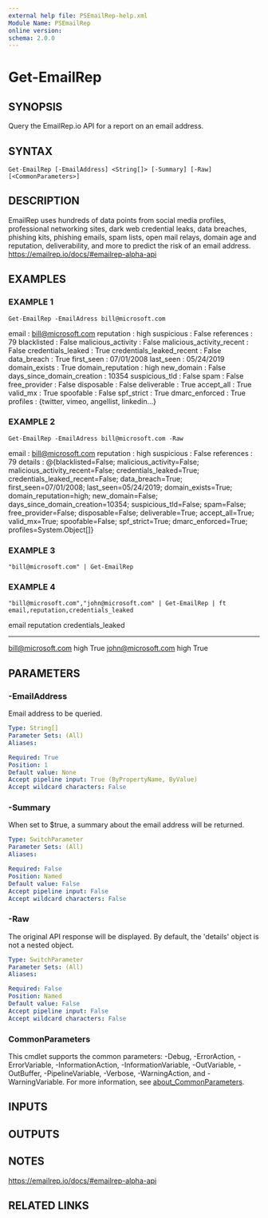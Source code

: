 ```yaml
---
external help file: PSEmailRep-help.xml
Module Name: PSEmailRep
online version:
schema: 2.0.0
---
```


# Get-EmailRep

## SYNOPSIS
Query the EmailRep.io API for a report on an email address.

## SYNTAX

```
Get-EmailRep [-EmailAddress] <String[]> [-Summary] [-Raw] [<CommonParameters>]
```

## DESCRIPTION
EmailRep uses hundreds of data points from social media profiles, professional networking sites,
dark web credential leaks, data breaches, phishing kits, phishing emails, spam lists,
open mail relays, domain age and reputation, deliverability,
and more to predict the risk of an email address.
https://emailrep.io/docs/#emailrep-alpha-api

## EXAMPLES

### EXAMPLE 1
```
Get-EmailRep -EmailAdress bill@microsoft.com
```

email                      : bill@microsoft.com
reputation                 : high
suspicious                 : False
references                 : 79
blacklisted                : False
malicious_activity         : False
malicious_activity_recent  : False
credentials_leaked         : True
credentials_leaked_recent  : False
data_breach                : True
first_seen                 : 07/01/2008
last_seen                  : 05/24/2019
domain_exists              : True
domain_reputation          : high
new_domain                 : False
days_since_domain_creation : 10354
suspicious_tld             : False
spam                       : False
free_provider              : False
disposable                 : False
deliverable                : True
accept_all                 : True
valid_mx                   : True
spoofable                  : False
spf_strict                 : True
dmarc_enforced             : True
profiles                   : {twitter, vimeo, angellist, linkedin...}

### EXAMPLE 2
```
Get-EmailRep -EmailAdress bill@microsoft.com -Raw
```

email      : bill@microsoft.com
reputation : high
suspicious : False
references : 79
details    : @{blacklisted=False; malicious_activity=False; malicious_activity_recent=False; credentials_leaked=True; credentials_leaked_recent=False; 
            data_breach=True; first_seen=07/01/2008; last_seen=05/24/2019; domain_exists=True; domain_reputation=high; new_domain=False;
            days_since_domain_creation=10354; suspicious_tld=False; spam=False; free_provider=False; disposable=False; deliverable=True; accept_all=True;     
            valid_mx=True; spoofable=False; spf_strict=True; dmarc_enforced=True; profiles=System.Object\[\]}

### EXAMPLE 3
```
"bill@microsoft.com" | Get-EmailRep
```

### EXAMPLE 4
```
"bill@microsoft.com","john@microsoft.com" | Get-EmailRep | ft email,reputation,credentials_leaked
```

email              reputation credentials_leaked
-----              ---------- ------------------
bill@microsoft.com high                     True
john@microsoft.com high                     True

## PARAMETERS

### -EmailAddress
Email address to be queried.

```yaml
Type: String[]
Parameter Sets: (All)
Aliases:

Required: True
Position: 1
Default value: None
Accept pipeline input: True (ByPropertyName, ByValue)
Accept wildcard characters: False
```

### -Summary
When set to $true, a summary about the email address will be returned.

```yaml
Type: SwitchParameter
Parameter Sets: (All)
Aliases:

Required: False
Position: Named
Default value: False
Accept pipeline input: False
Accept wildcard characters: False
```

### -Raw
The original API response will be displayed.
By default, the 'details' object is not a nested object.

```yaml
Type: SwitchParameter
Parameter Sets: (All)
Aliases:

Required: False
Position: Named
Default value: False
Accept pipeline input: False
Accept wildcard characters: False
```

### CommonParameters
This cmdlet supports the common parameters: -Debug, -ErrorAction, -ErrorVariable, -InformationAction, -InformationVariable, -OutVariable, -OutBuffer, -PipelineVariable, -Verbose, -WarningAction, and -WarningVariable. For more information, see [about_CommonParameters](http://go.microsoft.com/fwlink/?LinkID=113216).

## INPUTS

## OUTPUTS

## NOTES
https://emailrep.io/docs/#emailrep-alpha-api

## RELATED LINKS
